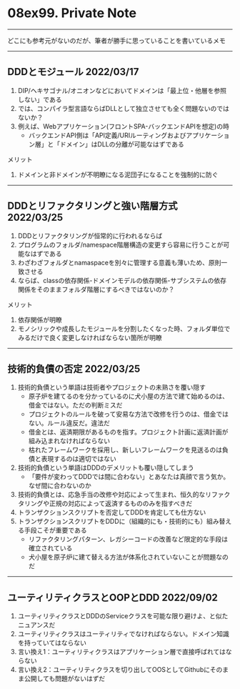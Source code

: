 # 08ex99. Private Note
________________________________________
どこにも参考元がないのだが、筆者が勝手に思っていることを書いているメモ

________________________________________
## DDDとモジュール 2022/03/17

1. DIP/ヘキサゴナル/オニオンなどにおいてドメインは「最上位・他層を参照しない」である
2. では、コンパイラ型言語ならばDLLとして独立させても全く問題ないのではないか？
3. 例えば、Webアプリケーション(フロントSPA-バックエンドAPIを想定)の時
    - バックエンドAPI側は「API定義/URIルーティングおよびアプリケーション層」と「ドメイン」はDLLの分離が可能なはずである

メリット

1. ドメインと非ドメインが不明瞭になる泥団子になることを強制的に防ぐ

________________________________________
## DDDとリファクタリングと強い階層方式 2022/03/25

1. DDDとリファクタリングが恒常的に行われるならば
2. プログラムのフォルダ/namespace階層構造の変更すら容易に行うことが可能なはずである
3. わざわざフォルダとnamaspaceを別々に管理する意義も薄いため、原則一致させる
4. ならば、classの依存関係-ドメインモデルの依存関係-サブシステムの依存関係をそのままフォルダ階層にするべきではないのか？

メリット

1. 依存関係が明瞭
2. モノシリックや成長したモジュールを分割したくなった時、フォルダ単位でみるだけで良く変更しなければならない箇所が明瞭

________________________________________
## 技術的負債の否定 2022/03/25

1. 技術的負債という単語は技術者やプロジェクトの未熟さを覆い隠す
   - 原子炉を建てるのを分かっているのに犬小屋の方法で建て始めるのは、借金ではない。ただの判断ミスだ
   - プロジェクトのルールを破って安易な方法で改修を行うのは、借金ではない。ルール違反だ。違法だ
   - 借金とは、返済期限があるものを指す。プロジェクト計画に返済計画が組み込まれなければならない
   - 枯れたフレームワークを採用し、新しいフレームワークを見送るのは負債と表現するのは適切ではない
2. 技術的負債という単語はDDDのデメリットも覆い隠してしまう
   - 「要件が変わってDDDでは間に合わない」とあなたは真顔で言う気か。なぜ間に合わないのか
3. 技術的負債とは、応急手当の改修や対応によって生まれ、恒久的なリファクタリングや正規の対応によって返済するもののみを指すべきだ
4. トランザクションスクリプトを否定してDDDを肯定しても仕方ない
5. トランザクションスクリプトをDDDに（組織的にも・技術的にも）組み替える手段こそが重要である
   - リファクタリングパターン、レガシーコードの改善など限定的な手段は確立されている
   - 犬小屋を原子炉に建て替える方法が体系化されていないことが問題なのだ
   
________________________________________
## ユーティリティクラスとOOPとDDD 2022/09/02

1. ユーティリティクラスとDDDのServiceクラスを可能な限り避けよ、と似たニュアンスだ
2. ユーティリティクラスはユーティリティでなければならない。ドメイン知識を持っていてはならない
3. 言い換え1：ユーティリティクラスはアプリケーション層で直接呼ばれてはならない
4. 言い換え2：ユーティリティクラスを切り出してOOSとしてGithubにそのまま公開しても問題がないはずだ